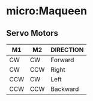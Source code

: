 # micro:Maqueen

## Servo Motors
M1 | M2 | DIRECTION
-- | -- | ---------
CW | CW | Forward
CW | CCW | Right
CCW | CW | Left
CCW | CCW | Backward
